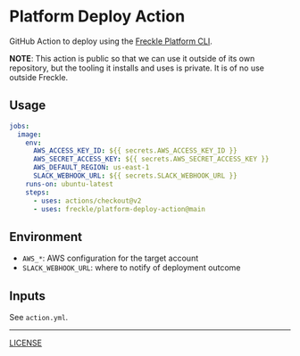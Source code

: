 # Platform Deploy Action

GitHub Action to deploy using the [Freckle Platform CLI][platform].

[platform]: https://github.com/freckle/platform

**NOTE**: This action is public so that we can use it outside of its own
repository, but the tooling it installs and uses is private. It is of no use
outside Freckle.

## Usage

```yaml
jobs:
  image:
    env:
      AWS_ACCESS_KEY_ID: ${{ secrets.AWS_ACCESS_KEY_ID }}
      AWS_SECRET_ACCESS_KEY: ${{ secrets.AWS_SECRET_ACCESS_KEY }}
      AWS_DEFAULT_REGION: us-east-1
      SLACK_WEBHOOK_URL: ${{ secrets.SLACK_WEBHOOK_URL }}
    runs-on: ubuntu-latest
    steps:
      - uses: actions/checkout@v2
      - uses: freckle/platform-deploy-action@main
```

## Environment

- `AWS_*`: AWS configuration for the target account
- `SLACK_WEBHOOK_URL`: where to notify of deployment outcome

## Inputs

See `action.yml`.

---

[LICENSE](./LICENSE)
